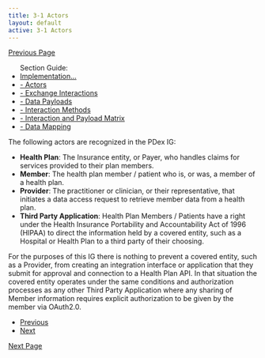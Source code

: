 ```yaml
---
title: 3-1 Actors
layout: default
active: 3-1 Actors
---
```


[Previous Page](3_PDex_Implementation_Actors,_Interactions,_Data_Payloads_and_Methods.html)

<ul id="markdown-toc">
	Section Guide:
  <li><a href="3_PDex_Implementation_Actors,_Interactions,_Data_Payloads_and_Methods.html" id="markdown-toc-section3">Implementation...</a></li>
  <li><a href="3-1_Actors.html" id="markdown-toc-actors">- Actors</a></li>
  <li><a href="3-2_Exchange_Interactions.html" id="markdown-toc-interactions">- Exchange Interactions</a></li>
	<li><a href="3-3_Data_Payloads.html" id="markdown-toc-payloads">- Data Payloads</a></li>
	<li><a href="3-4_Interaction_Methods.html" id="markdown-toc-interactions">- Interaction Methods</a></li>
	<li><a href="3-5_Interaction_and_Payload_Matrix.html" id="markdown-toc-matrix">- Interaction and Payload Matrix</a></li>
	<li><a href="3-6_Data_Mapping.html" id="markdown-toc-mapping">- Data Mapping</a></li>
</ul>

The following actors are recognized in the PDex IG:

- **Health Plan**: The Insurance entity, or Payer, who handles claims for services provided to their plan members. 
- **Member**: The health plan member / patient who is, or was, a member of a health plan.
- **Provider**: The practitioner or clinician, or their representative, that initiates a data access request to retrieve member data from a health plan.
- **Third Party Application**: Health Plan Members / Patients have a right under the Health Insurance Portability and Accountability Act of 1996 (HIPAA) to direct the information held by a covered entity, such as a Hospital or Health Plan to a third party of their choosing.

For the purposes of this IG there is nothing to prevent a covered entity, such as a Provider, from creating an integration interface or application that they submit for approval and connection to a Health Plan API. In that situation the covered entity operates under the same conditions and authorization processes as any other Third Party Application where any sharing of Member information requires explicit authorization to be given by the member via OAuth2.0.


<ul>
  <li><a href="3_PDex_Implementation_Actors,_Interactions,_Data_Payloads_and_Methods.html" >Previous</a></li>
  <li><a href="3-2_Exchange_Interactions.html" >Next</a></li>
</ul>

[Next Page](3-2_Exchange_Interactions.html)